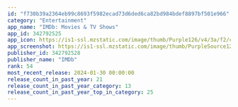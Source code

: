 ```yaml
---
id: "f730b39a2364eb99c8693f5982ecad73d6ded6ca82bd984bdef8897bf501e966"
category: "Entertainment"
app_name: "IMDb: Movies & TV Shows"
app_id: 342792525
app_icon: https://is1-ssl.mzstatic.com/image/thumb/Purple126/v4/3a/f2/ca/3af2cada-eb45-92db-778c-a8c3cbbd1613/AppIcon-0-0-1x_U007emarketing-0-6-0-85-220.png/1024x1024bb.png
app_screenshot: https://is1-ssl.mzstatic.com/image/thumb/PurpleSource126/v4/62/26/2e/62262e4b-a681-43c4-893f-4a17815af2d2/70009fb9-fc94-42be-9d9c-4457e5d0419c_iOS_6.5.1.jpg/1242x2688bb.png
publisher_id: 342792528
publisher_name: "IMDb"
rank: 54
most_recent_release: 2024-01-30 00:00:00
release_count_in_past_year: 21
release_count_in_past_year_category: 13
release_count_in_past_year_top_in_category: 25
---
```

